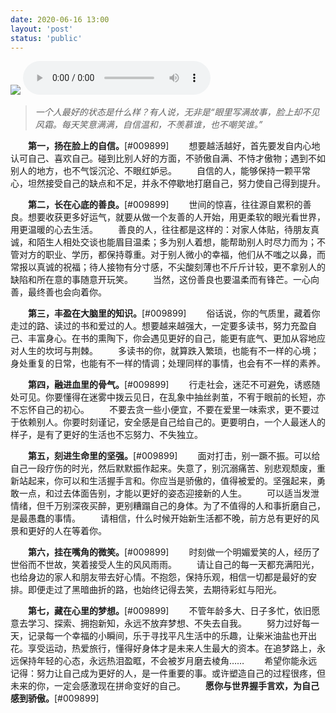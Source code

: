 ```yaml
---
date: 2020-06-16 13:00
layout: 'post'
status: 'public'
---
```


![](https://github.com/behalcyon/cited_img/raw/master/IMG/IMG_1888.jpg)
<audio src="http://music.163.com/song/media/outer/url?id=317151.mp3" autoplay loop controls ></audio>

>*一个人最好的状态是什么样？有人说，无非是“眼里写满故事，脸上却不见风霜。每天笑意满满，自信温和，不羡慕谁，也不嘲笑谁。”*

&emsp;&emsp;**第一，扬在脸上的自信。**[#009899]
&emsp;&emsp;想要越活越好，首先要发自内心地认可自己、喜欢自己。碰到比别人好的方面，不骄傲自满、不恃才傲物；遇到不如别人的地方，也不气馁沉沦、不眼红妒忌。
&emsp;&emsp;自信的人，能够保持一颗平常心，坦然接受自己的缺点和不足，并永不停歇地打磨自己，努力使自己得到提升。

&emsp;&emsp;**第二，长在心底的善良。**[#009899]
&emsp;&emsp;世间的惊喜，往往源自累积的善良。想要收获更多好运气，就要从做一个友善的人开始，用更柔软的眼光看世界，用更温暖的心去生活。
&emsp;&emsp;善良的人，往往都是这样的：对家人体贴，待朋友真诚，和陌生人相处交谈也能眉目温柔；多为别人着想，能帮助别人时尽力而为；不管对方的职业、学历，都保持尊重。对于别人微小的幸福，他们从不嗤之以鼻，而常报以真诚的祝福；待人接物有分寸感，不尖酸刻薄也不斤斤计较，更不拿别人的缺陷和所在意的事随意开玩笑。
&emsp;&emsp;当然，这份善良也要温柔而有锋芒。一心向善，最终善也会向着你。

&emsp;&emsp;**第三，丰盈在大脑里的知识。**[#009899]
&emsp;&emsp;俗话说，你的气质里，藏着你走过的路、读过的书和爱过的人。想要越来越强大，一定要多读书，努力充盈自己、丰富身心。在书的熏陶下，你会遇见更好的自己，能更有底气、更加从容地应对人生的坎坷与荆棘。
&emsp;&emsp;多读书的你，就算跌入繁琐，也能有不一样的心境；身处重复的日常，也能有不一样的情调；处理同样的事情，也会有不一样的素养。

&emsp;&emsp;**第四，融进血里的骨气。**[#009899]
&emsp;&emsp;行走社会，迷茫不可避免，诱惑随处可见。你要懂得在迷雾中拨云见日，在乱象中抽丝剥茧，不宥于眼前的长短，亦不忘怀自己的初心。
&emsp;&emsp;不要去贪一些小便宜，不要在爱里一味索求，更不要过于依赖别人。你要时刻谨记，安全感是自己给自己的。更要明白，一个人最迷人的样子，是有了更好的生活也不忘努力、不失独立。

&emsp;&emsp;**第五，刻进生命里的坚强。**[#009899]
&emsp;&emsp;面对打击，别一蹶不振。可以给自己一段疗伤的时光，然后默默振作起来。失意了，别沉溺痛苦、别悲观颓废，重新站起来，你可以和生活握手言和。你应当是骄傲的，值得被爱的。坚强起来，勇敢一点，和过去体面告别，才能以更好的姿态迎接新的人生。
&emsp;&emsp;可以适当发泄情绪，但千万别深夜买醉，更别糟蹋自己的身体。为了不值得的人和事折磨自己，是最愚蠢的事情。
&emsp;&emsp;请相信，什么时候开始新生活都不晚，前方总有更好的风景和更好的人在等着你。

&emsp;&emsp;**第六，挂在嘴角的微笑。**[#009899]
&emsp;&emsp;时刻做一个明媚爱笑的人，经历了世俗而不世故，笑着接受人生的风风雨雨。
&emsp;&emsp;请让自己的每一天都充满阳光，也给身边的家人和朋友带去好心情。不抱怨，保持乐观，相信一切都是最好的安排。即便走过了黑暗曲折的路，也始终记得去笑，去期待彩虹与阳光。

&emsp;&emsp;**第七，藏在心里的梦想。**[#009899]
&emsp;&emsp;不管年龄多大、日子多忙，依旧愿意去学习、探索、拥抱新知，永远不放弃梦想、不失去自我。
&emsp;&emsp;努力过好每一天，记录每一个幸福的小瞬间，乐于寻找平凡生活中的乐趣，让柴米油盐也开出花。享受运动，热爱旅行，懂得好身体才是未来人生最大的资本。在追梦路上，永远保持年轻的心态，永远热泪盈眶，不会被岁月磨去棱角……
&emsp;&emsp;希望你能永远记得：努力让自己成为更好的人，是一件重要的事。或许塑造自己的过程很疼，但未来的你，一定会感激现在拼命变好的自己。
&emsp;&emsp;**愿你与世界握手言欢，为自己感到骄傲。**[#009899]
